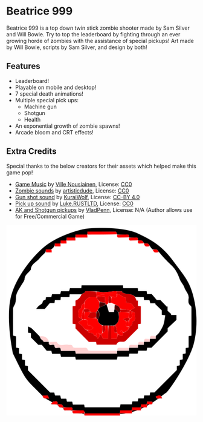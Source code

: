 # Beatrice 999

Beatrice 999 is a top down twin stick zombie shooter made by Sam Silver and Will Bowie. Try to top the leaderboard by fighting through an ever growing horde of zombies with the assistance of special pickups! Art made by Will Bowie, scripts by Sam Silver, and design by both!

## Features

- Leaderboard!
- Playable on mobile and desktop!
- 7 special death animations!
- Multiple special pick ups:
    - Machine gun
    - Shotgun
    - Health
- An exponential growth of zombie spawns!
- Arcade bloom and CRT effects!

## Extra Credits

Special thanks to the below creators for their assets which helped make this game pop!
- [Game Music](https://opengameart.org/content/fast-fight-battle-music) by [Ville Nousiainen](https://soundcloud.com/mutkanto), License: [CC0](https://creativecommons.org/publicdomain/zero/1.0/)
- [Zombie sounds](https://opengameart.org/content/zombies-sound-pack) by [artisticdude](https://opengameart.org/users/artisticdude), License: [CC0](https://creativecommons.org/publicdomain/zero/1.0/)
- [Gun shot sound](https://opengameart.org/content/light-machine-gun) by [KuraiWolf](https://opengameart.org/users/kuraiwolf), License: [CC-BY 4.0](https://creativecommons.org/licenses/by/4.0/)
- [Pick up sound](https://opengameart.org/content/10-8bit-coin-sounds) by [Luke.RUSTLTD](https://opengameart.org/users/lukerustltd), License: [CC0](https://creativecommons.org/publicdomain/zero/1.0/)
- [AK and Shotgun pickups](https://vladpenn.itch.io/weapon) by [VladPenn](https://vladpenn.itch.io), License: N/A (Author allows use for Free/Commercial Game)

![Beatrice 999 logo (a pixelated eye)](./icon.svg)
